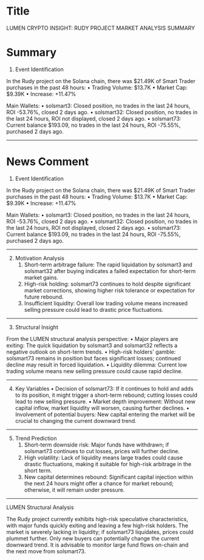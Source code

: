 # Title
LUMEN CRYPTO INSIGHT: RUDY PROJECT MARKET ANALYSIS SUMMARY

# Summary
1. Event Identification

In the Rudy project on the Solana chain, there was $21.49K of Smart Trader purchases in the past 48 hours:
   • Trading Volume: $13.7K
   • Market Cap: $9.39K
   • Increase: +11.47%

Main Wallets:
   • solsmart3: Closed position, no trades in the last 24 hours, ROI -53.76%, closed 2 days ago.
   • solsmart32: Closed position, no trades in the last 24 hours, ROI not displayed, closed 2 days ago.
   • solsmart73: Current balance $193.09, no trades in the last 24 hours, ROI -75.55%, purchased 2 days ago.

---

# News Comment
1. Event Identification

In the Rudy project on the Solana chain, there was $21.49K of Smart Trader purchases in the past 48 hours:
   • Trading Volume: $13.7K
   • Market Cap: $9.39K
   • Increase: +11.47%

Main Wallets:
   • solsmart3: Closed position, no trades in the last 24 hours, ROI -53.76%, closed 2 days ago.
   • solsmart32: Closed position, no trades in the last 24 hours, ROI not displayed, closed 2 days ago.
   • solsmart73: Current balance $193.09, no trades in the last 24 hours, ROI -75.55%, purchased 2 days ago.

---

2. Motivation Analysis
   1. Short-term arbitrage failure: The rapid liquidation by solsmart3 and solsmart32 after buying indicates a failed expectation for short-term market gains.
   2. High-risk holding: solsmart73 continues to hold despite significant market corrections, showing higher risk tolerance or expectation for future rebound.
   3. Insufficient liquidity: Overall low trading volume means increased selling pressure could lead to drastic price fluctuations.

---

3. Structural Insight

From the LUMEN structural analysis perspective:
   • Major players are exiting: The quick liquidation by solsmart3 and solsmart32 reflects a negative outlook on short-term trends.
   • High-risk holders' gamble: solsmart73 remains in position but faces significant losses; continued decline may result in forced liquidation.
   • Liquidity dilemma: Current low trading volume means new selling pressure could cause rapid decline.

---

4. Key Variables
   • Decision of solsmart73: If it continues to hold and adds to its position, it might trigger a short-term rebound; cutting losses could lead to new selling pressure.
   • Market depth improvement: Without new capital inflow, market liquidity will worsen, causing further declines.
   • Involvement of potential buyers: New capital entering the market will be crucial to changing the current downward trend.

---

5. Trend Prediction
   1. Short-term downside risk: Major funds have withdrawn; if solsmart73 continues to cut losses, prices will further decline.
   2. High volatility: Lack of liquidity means large trades could cause drastic fluctuations, making it suitable for high-risk arbitrage in the short term.
   3. New capital determines rebound: Significant capital injection within the next 24 hours might offer a chance for market rebound; otherwise, it will remain under pressure.

---

LUMEN Structural Analysis

The Rudy project currently exhibits high-risk speculative characteristics, with major funds quickly exiting and leaving a few high-risk holders. The market is severely lacking in liquidity; if solsmart73 liquidates, prices could plummet further. Only new buyers can potentially change the current downward trend. It is advisable to monitor large fund flows on-chain and the next move from solsmart73.

